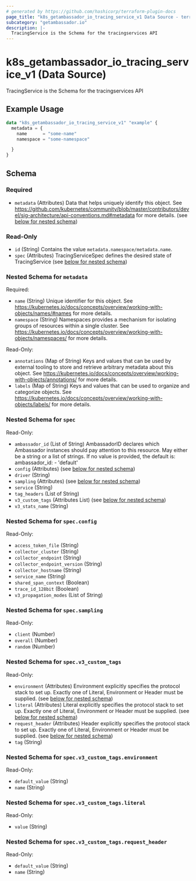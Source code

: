 ```yaml
---
# generated by https://github.com/hashicorp/terraform-plugin-docs
page_title: "k8s_getambassador_io_tracing_service_v1 Data Source - terraform-provider-k8s"
subcategory: "getambassador.io"
description: |-
  TracingService is the Schema for the tracingservices API
---
```


# k8s_getambassador_io_tracing_service_v1 (Data Source)

TracingService is the Schema for the tracingservices API

## Example Usage

```terraform
data "k8s_getambassador_io_tracing_service_v1" "example" {
  metadata = {
    name      = "some-name"
    namespace = "some-namespace"

  }
}
```

<!-- schema generated by tfplugindocs -->
## Schema

### Required

- `metadata` (Attributes) Data that helps uniquely identify this object. See https://github.com/kubernetes/community/blob/master/contributors/devel/sig-architecture/api-conventions.md#metadata for more details. (see [below for nested schema](#nestedatt--metadata))

### Read-Only

- `id` (String) Contains the value `metadata.namespace/metadata.name`.
- `spec` (Attributes) TracingServiceSpec defines the desired state of TracingService (see [below for nested schema](#nestedatt--spec))

<a id="nestedatt--metadata"></a>
### Nested Schema for `metadata`

Required:

- `name` (String) Unique identifier for this object. See https://kubernetes.io/docs/concepts/overview/working-with-objects/names/#names for more details.
- `namespace` (String) Namespaces provides a mechanism for isolating groups of resources within a single cluster. See https://kubernetes.io/docs/concepts/overview/working-with-objects/namespaces/ for more details.

Read-Only:

- `annotations` (Map of String) Keys and values that can be used by external tooling to store and retrieve arbitrary metadata about this object. See https://kubernetes.io/docs/concepts/overview/working-with-objects/annotations/ for more details.
- `labels` (Map of String) Keys and values that can be used to organize and categorize objects. See https://kubernetes.io/docs/concepts/overview/working-with-objects/labels/ for more details.


<a id="nestedatt--spec"></a>
### Nested Schema for `spec`

Read-Only:

- `ambassador_id` (List of String) AmbassadorID declares which Ambassador instances should pay attention to this resource.  May either be a string or a list of strings.  If no value is provided, the default is:  ambassador_id: - 'default'
- `config` (Attributes) (see [below for nested schema](#nestedatt--spec--config))
- `driver` (String)
- `sampling` (Attributes) (see [below for nested schema](#nestedatt--spec--sampling))
- `service` (String)
- `tag_headers` (List of String)
- `v3_custom_tags` (Attributes List) (see [below for nested schema](#nestedatt--spec--v3_custom_tags))
- `v3_stats_name` (String)

<a id="nestedatt--spec--config"></a>
### Nested Schema for `spec.config`

Read-Only:

- `access_token_file` (String)
- `collector_cluster` (String)
- `collector_endpoint` (String)
- `collector_endpoint_version` (String)
- `collector_hostname` (String)
- `service_name` (String)
- `shared_span_context` (Boolean)
- `trace_id_128bit` (Boolean)
- `v3_propagation_modes` (List of String)


<a id="nestedatt--spec--sampling"></a>
### Nested Schema for `spec.sampling`

Read-Only:

- `client` (Number)
- `overall` (Number)
- `random` (Number)


<a id="nestedatt--spec--v3_custom_tags"></a>
### Nested Schema for `spec.v3_custom_tags`

Read-Only:

- `environment` (Attributes) Environment explicitly specifies the protocol stack to set up. Exactly one of Literal, Environment or Header must be supplied. (see [below for nested schema](#nestedatt--spec--v3_custom_tags--environment))
- `literal` (Attributes) Literal explicitly specifies the protocol stack to set up. Exactly one of Literal, Environment or Header must be supplied. (see [below for nested schema](#nestedatt--spec--v3_custom_tags--literal))
- `request_header` (Attributes) Header explicitly specifies the protocol stack to set up. Exactly one of Literal, Environment or Header must be supplied. (see [below for nested schema](#nestedatt--spec--v3_custom_tags--request_header))
- `tag` (String)

<a id="nestedatt--spec--v3_custom_tags--environment"></a>
### Nested Schema for `spec.v3_custom_tags.environment`

Read-Only:

- `default_value` (String)
- `name` (String)


<a id="nestedatt--spec--v3_custom_tags--literal"></a>
### Nested Schema for `spec.v3_custom_tags.literal`

Read-Only:

- `value` (String)


<a id="nestedatt--spec--v3_custom_tags--request_header"></a>
### Nested Schema for `spec.v3_custom_tags.request_header`

Read-Only:

- `default_value` (String)
- `name` (String)
